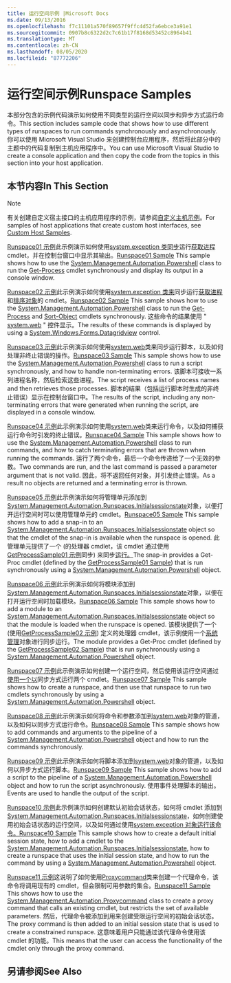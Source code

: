 ```yaml
---
title: 运行空间示例 |Microsoft Docs
ms.date: 09/13/2016
ms.openlocfilehash: f7c11101a570f89657f9ffc4d52fa6ebce3a91e1
ms.sourcegitcommit: 0907b8c6322d2c7c61b17f8168d53452c8964b41
ms.translationtype: MT
ms.contentlocale: zh-CN
ms.lasthandoff: 08/05/2020
ms.locfileid: "87772206"
---
```

# <a name="runspace-samples"></a><span data-ttu-id="7a5b6-102">运行空间示例</span><span class="sxs-lookup"><span data-stu-id="7a5b6-102">Runspace Samples</span></span>

<span data-ttu-id="7a5b6-103">本部分包含的示例代码演示如何使用不同类型的运行空间以同步和异步方式运行命令。</span><span class="sxs-lookup"><span data-stu-id="7a5b6-103">This section includes sample code that shows how to use different types of runspaces to run commands synchronously and asynchronously.</span></span> <span data-ttu-id="7a5b6-104">你可以使用 Microsoft Visual Studio 来创建控制台应用程序，然后将此部分中的主题中的代码复制到主机应用程序中。</span><span class="sxs-lookup"><span data-stu-id="7a5b6-104">You can use Microsoft Visual Studio to create a console application and then copy the code from the topics in this section into your host application.</span></span>

## <a name="in-this-section"></a><span data-ttu-id="7a5b6-105">本节内容</span><span class="sxs-lookup"><span data-stu-id="7a5b6-105">In This Section</span></span>

> [!NOTE]
> <span data-ttu-id="7a5b6-106">有关创建自定义宿主接口的主机应用程序的示例，请参阅[自定义主机示例](./custom-host-samples.md)。</span><span class="sxs-lookup"><span data-stu-id="7a5b6-106">For samples of host applications that create custom host interfaces, see [Custom Host Samples](./custom-host-samples.md).</span></span>

 <span data-ttu-id="7a5b6-107">[Runspace01 示例](./runspace01-sample.md)此示例演示如何使用[system.exception 类同步](/dotnet/api/system.management.automation.powershell)运行[获取进程](/powershell/module/Microsoft.PowerShell.Management/Get-Process)cmdlet，并在控制台窗口中显示其输出。</span><span class="sxs-lookup"><span data-stu-id="7a5b6-107">[Runspace01 Sample](./runspace01-sample.md) This sample shows how to use the [System.Management.Automation.Powershell](/dotnet/api/system.management.automation.powershell) class to run the [Get-Process](/powershell/module/Microsoft.PowerShell.Management/Get-Process) cmdlet synchronously and display its output in a console window.</span></span>

 <span data-ttu-id="7a5b6-108">[Runspace02 示例](./runspace02-sample.md)此示例演示如何使用[system.exception 类来](/dotnet/api/system.management.automation.powershell)同步运行[获取进程](/powershell/module/Microsoft.PowerShell.Management/Get-Process)和[排序对象](/powershell/module/Microsoft.PowerShell.Utility/Sort-Object)的 cmdlet。</span><span class="sxs-lookup"><span data-stu-id="7a5b6-108">[Runspace02 Sample](./runspace02-sample.md) This sample shows how to use the [System.Management.Automation.Powershell](/dotnet/api/system.management.automation.powershell) class to run the [Get-Process](/powershell/module/Microsoft.PowerShell.Management/Get-Process) and [Sort-Object](/powershell/module/Microsoft.PowerShell.Utility/Sort-Object) cmdlets synchronously.</span></span> <span data-ttu-id="7a5b6-109">这些命令的结果使用 " [system.web](/dotnet/api/System.Windows.Forms.DataGridView) " 控件显示。</span><span class="sxs-lookup"><span data-stu-id="7a5b6-109">The results of these commands is displayed by using a [System.Windows.Forms.Datagridview](/dotnet/api/System.Windows.Forms.DataGridView) control.</span></span>

 <span data-ttu-id="7a5b6-110">[Runspace03 示例](./runspace03-sample.md)此示例演示如何使用[system.web](/dotnet/api/system.management.automation.powershell)类来同步运行脚本，以及如何处理非终止错误的操作。</span><span class="sxs-lookup"><span data-stu-id="7a5b6-110">[Runspace03 Sample](./runspace03-sample.md) This sample shows how to use the [System.Management.Automation.Powershell](/dotnet/api/system.management.automation.powershell) class to run a script synchronously, and how to handle non-terminating errors.</span></span> <span data-ttu-id="7a5b6-111">该脚本可接收一系列进程名称，然后检索这些进程。</span><span class="sxs-lookup"><span data-stu-id="7a5b6-111">The script receives a list of process names and then retrieves those processes.</span></span> <span data-ttu-id="7a5b6-112">脚本的结果（包括运行脚本时生成的非终止错误）显示在控制台窗口中。</span><span class="sxs-lookup"><span data-stu-id="7a5b6-112">The results of the script, including any non-terminating errors that were generated when running the script, are displayed in a console window.</span></span>

 <span data-ttu-id="7a5b6-113">[Runspace04 示例](./runspace04-sample.md)此示例演示如何使用[system.web](/dotnet/api/system.management.automation.powershell)类来运行命令，以及如何捕获运行命令时引发的终止错误。</span><span class="sxs-lookup"><span data-stu-id="7a5b6-113">[Runspace04 Sample](./runspace04-sample.md) This sample shows how to use the [System.Management.Automation.Powershell](/dotnet/api/system.management.automation.powershell) class to run commands, and how to catch terminating errors that are thrown when running the commands.</span></span> <span data-ttu-id="7a5b6-114">运行了两个命令，最后一个命令传递给了一个无效的参数。</span><span class="sxs-lookup"><span data-stu-id="7a5b6-114">Two commands are run, and the last command is passed a parameter argument that is not valid.</span></span> <span data-ttu-id="7a5b6-115">因此，将不返回任何对象，并引发终止错误。</span><span class="sxs-lookup"><span data-stu-id="7a5b6-115">As a result no objects are returned and a terminating error is thrown.</span></span>

 <span data-ttu-id="7a5b6-116">[Runspace05 示例](./runspace05-sample.md)此示例演示如何将管理单元添加到[System.Management.Automation.Runspaces.Initialsessionstate](/dotnet/api/System.Management.Automation.Runspaces.InitialSessionState)对象，以便打开运行空间时可以使用管理单元的 cmdlet。</span><span class="sxs-lookup"><span data-stu-id="7a5b6-116">[Runspace05 Sample](./runspace05-sample.md) This sample shows how to add a snap-in to an [System.Management.Automation.Runspaces.Initialsessionstate](/dotnet/api/System.Management.Automation.Runspaces.InitialSessionState) object so that the cmdlet of the snap-in is available when the runspace is opened.</span></span> <span data-ttu-id="7a5b6-117">此管理单元提供了一个 (的处理器 cmdlet，该 cmdlet 通过使用[GetProcessSample01 示例](../cmdlet/getprocesssample01-sample.md)同步) 来同步[运行。](/dotnet/api/system.management.automation.powershell)</span><span class="sxs-lookup"><span data-stu-id="7a5b6-117">The snap-in provides a Get-Proc cmdlet (defined by the [GetProcessSample01 Sample](../cmdlet/getprocesssample01-sample.md)) that is run synchronously using a [System.Management.Automation.Powershell](/dotnet/api/system.management.automation.powershell) object.</span></span>

 <span data-ttu-id="7a5b6-118">[Runspace06 示例](./runspace06-sample.md)此示例演示如何将模块添加到[System.Management.Automation.Runspaces.Initialsessionstate](/dotnet/api/System.Management.Automation.Runspaces.InitialSessionState)对象，以便在打开运行空间时加载模块。</span><span class="sxs-lookup"><span data-stu-id="7a5b6-118">[Runspace06 Sample](./runspace06-sample.md) This sample shows how to add a module to an [System.Management.Automation.Runspaces.Initialsessionstate](/dotnet/api/System.Management.Automation.Runspaces.InitialSessionState) object so that the module is loaded when the runspace is opened.</span></span> <span data-ttu-id="7a5b6-119">该模块提供了一个 (使用[GetProcessSample02 示例](../cmdlet/getprocesssample02-sample.md)) 定义的处理器 cmdlet，该示例使用一个[系统管理](/dotnet/api/system.management.automation.powershell)对象进行同步运行。</span><span class="sxs-lookup"><span data-stu-id="7a5b6-119">The module provides a Get-Proc cmdlet (defined by the [GetProcessSample02 Sample](../cmdlet/getprocesssample02-sample.md)) that is run synchronously using a [System.Management.Automation.Powershell](/dotnet/api/system.management.automation.powershell) object.</span></span>

 <span data-ttu-id="7a5b6-120">[Runspace07 示例](./runspace07-sample.md)此示例演示如何创建一个运行空间，然后使用该运行空间通过[使用一个以](/dotnet/api/system.management.automation.powershell)同步方式运行两个 cmdlet。</span><span class="sxs-lookup"><span data-stu-id="7a5b6-120">[Runspace07 Sample](./runspace07-sample.md) This sample shows how to create a runspace, and then use that runspace to run two cmdlets synchronously by using a [System.Management.Automation.Powershell](/dotnet/api/system.management.automation.powershell) object.</span></span>

 <span data-ttu-id="7a5b6-121">[Runspace08 示例](./runspace08-sample.md)此示例演示如何将命令和参数添加到[system.web](/dotnet/api/system.management.automation.powershell)对象的管道，以及如何以同步方式运行命令。</span><span class="sxs-lookup"><span data-stu-id="7a5b6-121">[Runspace08 Sample](./runspace08-sample.md) This sample shows how to add commands and arguments to the pipeline of a [System.Management.Automation.Powershell](/dotnet/api/system.management.automation.powershell) object and how to run the commands synchronously.</span></span>

 <span data-ttu-id="7a5b6-122">[Runspace09 示例](./runspace09-sample.md)此示例演示如何将脚本添加到[system.web](/dotnet/api/system.management.automation.powershell)对象的管道，以及如何以异步方式运行脚本。</span><span class="sxs-lookup"><span data-stu-id="7a5b6-122">[Runspace09 Sample](./runspace09-sample.md) This sample shows how to add a script to the pipeline of a [System.Management.Automation.Powershell](/dotnet/api/system.management.automation.powershell) object and how to run the script asynchronously.</span></span> <span data-ttu-id="7a5b6-123">使用事件处理脚本的输出。</span><span class="sxs-lookup"><span data-stu-id="7a5b6-123">Events are used to handle the output of the script.</span></span>

 <span data-ttu-id="7a5b6-124">[Runspace10 示例](./runspace10-sample.md)此示例演示如何创建默认初始会话状态，如何将 cmdlet 添加到[System.Management.Automation.Runspaces.Initialsessionstate](/dotnet/api/System.Management.Automation.Runspaces.InitialSessionState)，如何创建使用初始会话状态的运行空间，以及如何通过使用[system.exception 对象运行该命令。](/dotnet/api/system.management.automation.powershell)</span><span class="sxs-lookup"><span data-stu-id="7a5b6-124">[Runspace10 Sample](./runspace10-sample.md) This sample shows how to create a default initial session state, how to add a cmdlet to the [System.Management.Automation.Runspaces.Initialsessionstate](/dotnet/api/System.Management.Automation.Runspaces.InitialSessionState), how to create a runspace that uses the initial session state, and how to run the command by using a [System.Management.Automation.Powershell](/dotnet/api/system.management.automation.powershell) object.</span></span>

 <span data-ttu-id="7a5b6-125">[Runspace11 示例](./runspace11-sample.md)这说明了如何使用[Proxycommand](/dotnet/api/System.Management.Automation.ProxyCommand)类来创建一个代理命令，该命令将调用现有的 cmdlet，但会限制可用参数的集合。</span><span class="sxs-lookup"><span data-stu-id="7a5b6-125">[Runspace11 Sample](./runspace11-sample.md) This shows how to use the [System.Management.Automation.Proxycommand](/dotnet/api/System.Management.Automation.ProxyCommand) class to create a proxy command that calls an existing cmdlet, but restricts the set of available parameters.</span></span> <span data-ttu-id="7a5b6-126">然后，代理命令被添加到用来创建受限运行空间的初始会话状态。</span><span class="sxs-lookup"><span data-stu-id="7a5b6-126">The proxy command is then added to an initial session state that is used to create a constrained runspace.</span></span> <span data-ttu-id="7a5b6-127">这意味着用户只能通过该代理命令使用该 cmdlet 的功能。</span><span class="sxs-lookup"><span data-stu-id="7a5b6-127">This means that the user can access the functionality of the cmdlet only through the proxy command.</span></span>

## <a name="see-also"></a><span data-ttu-id="7a5b6-128">另请参阅</span><span class="sxs-lookup"><span data-stu-id="7a5b6-128">See Also</span></span>
